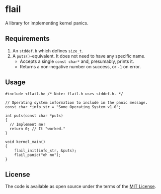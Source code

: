 # flail

A library for implementing kernel panics.

## Requirements

1. An `stddef.h` which defines `size_t`.
2. A `puts()`-equivalent. It does not need to have any specific name.
   * Accepts a single `const char*` and, presumably, prints it.
   * Returns a non-negative number on success, or `-1` on error.

## Usage

```
#include <flail.h> /* Note: flail.h uses stddef.h. */

// Operating system information to include in the panic message.
const char *info_str = "Some Operating System v1.0";

int puts(const char *puts)
{
  // Implement me!
  return 0; // It "worked."
}

void kernel_main()
{
    flail_init(info_str, &puts);
    flail_panic("oh no");
}
```

## License

The code is available as open source under the terms of the [MIT License](https://opensource.org/licenses/MIT).
